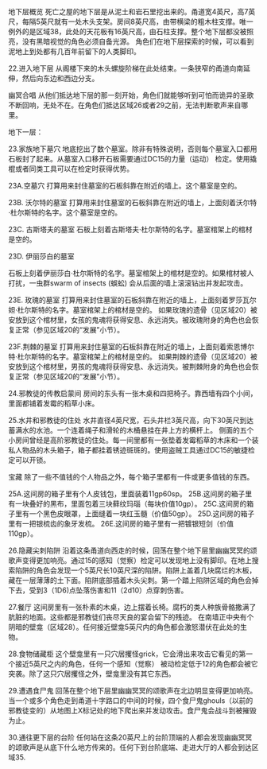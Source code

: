 地下层概览
死亡之屋的地下层是从泥土和岩石里挖出来的。甬道宽4英尺，高7英尺，每隔5英尺就有一处木头支架。房间8英尺高，由带横梁的粗木柱支撑。唯一例外的是区域38，此处的天花板有16英尺高，由石柱支撑。整个地下层都没被照亮，没有黑暗视觉的角色必须自备光源。
角色们在地下层探索的时候，可以看到泥地上到处都有几百年前留下的人类脚印。

22.进入地下层
从阁楼下来的木头螺旋阶梯在此处结束。一条狭窄的甬道向南延伸，然后向东边和西边分支。

幽冥合唱
从他们抵达地下层的那一刻开始，角色们就能够听到可怕而诡异的圣歌不断回响，无处不在。在角色们抵达区域26或者29之前，无法判断歌声来自哪里。

地下一层：

23.家族地下墓穴
地底挖出了数个墓室。除非有特殊说明，否则每个墓室入口都用石板封了起来。从墓室入口移开石板需要通过DC15的力量（运动） 检定。使用撬棍或者同类工具可以在检定时获得优势。

23A.空墓穴
打算用来封住墓室的石板斜靠在附近的墙上。这个墓室是空的。


23B.  沃尔特的墓室 
打算用来封住墓室的石板斜靠在附近的墙上，上面刻着沃尔特·杜尔斯特的名字。这个墓室是空的。

23C.  古斯塔夫的墓室 
石板上刻着古斯塔夫·杜尔斯特的名字。墓室棺架上的棺材是空的。

23D.  伊丽莎白的墓室 
 
石板上刻着伊丽莎白·杜尔斯特的名字。墓室棺架上的棺材是空的。如果棺材被人打扰，一虫群swarm of insects (蜈蚣) 会从后面的墙上滚滚钻出并发起攻击。

23E.  玫瑰的墓室 
打算用来封住墓室的石板斜靠在附近的墙上，上面刻着罗莎瓦尔妲·杜尔斯特的名字。墓室棺架上的棺材是空的。
如果玫瑰的遗骨（见区域20）被安放到这个棺材里，女孩的鬼魂将获得安息、永远消失。被玫瑰附身的角色也会恢复正常（参见区域20的“发展”小节）。

23F.荆棘的墓室
打算用来封住墓室的石板斜靠在附近的墙上，上面刻着索恩博尔特·杜尔斯特的名字。墓室棺架上的棺材是空的。
如果荆棘的遗骨（见区域20）被安放到这个棺材里，男孩的鬼魂将获得安息、永远消失。被荆棘附身的角色也会恢复正常（参见区域20的“发展”小节）。

24.邪教徒的传教启蒙间
房间的东头有一张木桌和四把椅子。靠西墙有四个小间，里面都铺着发霉的稻草小床。

25.水井和邪教徒的住处
水井直径4英尺宽，石头井栏3英尺高，向下30英尺到达蓄满水的水池。一个连着绳子和滑轮的木桶悬挂在井上方的横杆上。
侧面的五个小房间曾经是高阶邪教徒的住处。每一间里都有一张垫着发霉稻草的木床和一个装私人物品的木头箱子，箱子都挂着锈迹斑斑的。使用盗贼工具通过DC15的敏捷检定可以开锁。

宝藏
除了一些不值钱的个人物品之外，每个箱子里都有一件或更多值钱的东西。

25A.这间房的箱子里有个人皮钱包，里面装着11gp60sp。
25B.这间房的箱子里有一块叠好的黑布，里面包着三块藓纹玛瑙（每块价值10gp）。
25C.这间房的箱子里有一个黑色皮眼罩，上面缝着一块红玉髓（价值50gp）。
25D.这间房的箱子里有一把银梳齿的象牙发梳。
26E.这间房的箱子里有一把镀银短剑（价值110gp）。

26.隐藏尖刺陷阱
沿着这条甬道向西走的时候，回荡在整个地下层里幽幽冥冥的颂歌声变得更加响亮。通过15的感知（觉察）检定可以发现地上没有脚印。在地上搜索陷阱的角色会发现一个5英尺长10英尺深的陷阱。陷阱上盖着几块腐烂的木板，藏在一层薄薄的土下面。陷阱底部插着木头尖刺。第一个踏上陷阱区域的角色会掉下去，受到3（1D6)点坠落伤害和11（2d10）点穿刺伤害。

27.餐厅
这间房里有一张朴素的木桌，边上摆着长椅。腐朽的类人种族骨骼撒满了肮脏的地面。这些都是邪教徒们丧尽天良的宴会留下的残迹。
在南墙正中央有个阴暗的壁龛（区域28）。任何接近壁龛5英尺内的角色都会激怒潜伏在此处的生物。

28.食物储藏柜
这个壁龛里有一只穴居攫怪grick，它会滑出来攻击它看见的第一个接近5英尺之内的角色，任何一个感知（觉察） 被动检定低于12的角色都会被它突袭。除了这只穴居攫怪之外，壁龛里没有其它东西。

29.遭遇食尸鬼
回荡在整个地下层里幽幽冥冥的颂歌声在北边明显变得更加响亮。当一个或多个角色走到甬道十字路口的中间的时候，四个食尸鬼ghouls（以前的邪教徒变的）从地图上X标记处的地下爬出来并发动攻击。食尸鬼会战斗到被摧毁为止。

30.通往更下层的台阶
任何站在这条20英尺上的台阶顶端的人都会发现幽幽冥冥的颂歌声是从底下什么地方传来的。任何下到台阶底端、走进大厅的人都会到达区域35.